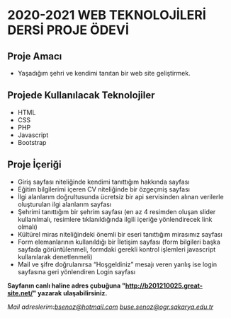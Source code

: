 # 2020-2021 WEB TEKNOLOJİLERİ DERSİ PROJE ÖDEVİ
## Proje Amacı
- Yaşadığım şehri ve kendimi tanıtan bir web site geliştirmek. 

## Projede Kullanılacak Teknolojiler
- HTML
- CSS
- PHP
- Javascript
- Bootstrap

## Proje İçeriği
- Giriş sayfası niteliğinde kendimi tanıttığım hakkında sayfası 
- Eğitim bilgilerimi içeren CV niteliğinde bir özgeçmiş sayfası 
- İlgi alanlarım doğrultusunda ücretsiz bir api servisinden alınan verilerle oluşturulan ilgi alanlarım sayfası
- Şehrimi tanıttığım bir şehrim sayfası (en az 4 resimden oluşan slider kullanılmalı, resimlere tıklanıldığında ilgili içeriğe yönlendirecek link olmalı) 
- Kültürel miras niteliğindeki önemli bir eseri tanıttığım mirasımız sayfası 
- Form elemanlarının kullanıldığı bir İletişim sayfası (form bilgileri başka sayfada görüntülenmeli, formdaki gerekli kontrol işlemleri javascript kullanılarak denetlenmeli) 
- Mail ve şifre doğrulanırsa “Hoşgeldiniz” mesajı veren yanlış ise login sayfasına geri yönlendiren Login sayfası

**Sayfanın canlı haline adres çubuğuna "http://b201210025.great-site.net/" yazarak ulaşabilirsiniz.**

*Mail adreslerim:<bsenoz@hotmail.com> <buse.senoz@ogr.sakarya.edu.tr>*
